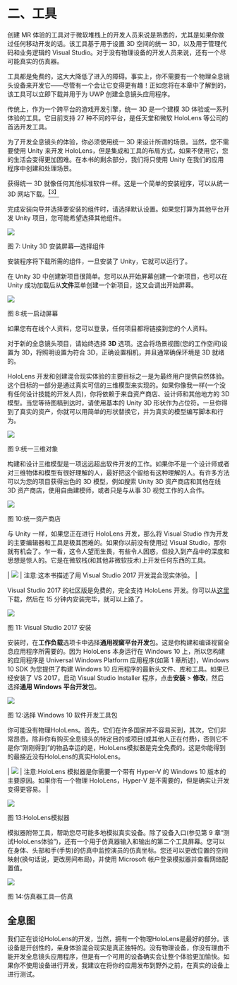 # 二、工具

创建 MR 体验的工具对于微软堆栈上的开发人员来说是熟悉的，尤其是如果你做过任何移动开发的话。该工具基于用于设置 3D 空间的统一 3D，以及用于管理代码和业务逻辑的 Visual Studio。对于没有物理设备的开发人员来说，还有一个尽可能真实的仿真器。

工具都是免费的，这大大降低了进入的障碍。事实上，你不需要有一个物理全息镜头设备来开发它——尽管有一个会让它变得更有趣！正如您将在本章中了解到的，该工具可以立即下载并用于为 UWP 创建全息镜头应用程序。

传统上，作为一个跨平台的游戏开发引擎，统一 3D 是一个建模 3D 体验或一系列体验的工具。它目前支持 27 种不同的平台，是任天堂和微软 HoloLens 等公司的首选开发工具。

为了开发全息镜头的体验，你必须使用统一 3D 来设计所谓的场景。当然，您不需要使用 Unity 来开发 HoloLens，但是集成和工具的布局方式，如果不使用它，您的生活会变得更加困难。在本书的剩余部分，我们将只使用 Unity 在我们的应用程序中创建和处理场景。

获得统一 3D 就像任何其他标准软件一样。这是一个简单的安装程序，可以从统一 3D 网站下载。[<sup>【3】</sup>](HoloLens_Succinctly_0014.htm#_ftn3)

完成安装向导并选择要安装的组件时，请选择默认设置。如果您打算为其他平台开发 Unity 项目，您可能希望选择其他组件。

![](img/image009.png)

图 7: Unity 3D 安装屏幕—选择组件

安装程序将下载所需的组件，一旦安装了 Unity，它就可以运行了。

在 Unity 3D 中创建新项目很简单。您可以从开始屏幕创建一个新项目，也可以在 Unity 成功加载后从**文件**菜单创建一个新项目，这又会调出开始屏幕。

![](img/image010.jpg)

图 8:统一启动屏幕

如果您有在线个人资料，您可以登录，任何项目都将链接到您的个人资料。

对于新的全息镜头项目，请始终选择 **3D** 选项。这会将场景视图(您的工作空间)设置为 3D，将照明设置为符合 3D，正确设置相机，并且通常确保环境是 3D 就绪的。

HoloLens 开发和创建混合现实体验的主要目标之一是为最终用户提供自然体验。这个目标的一部分是通过真实可信的三维模型来实现的。如果你像我一样(一个没有任何设计技能的开发人员)，你将依赖于来自资产商店、设计师和其他地方的 3D 模型。当您等待图稿到达时，请使用基本的 Unity 3D 形状作为占位符。一旦你得到了真实的资产，你就可以用简单的形状替换它，并为真实的模型编写脚本和行为。

![](img/image011.jpg)

图 9:统一三维对象

构建和设计三维模型是一项远远超出软件开发的工作。如果你不是一个设计师或者对三维物体和模型有很好理解的人，最好把这个留给有这种理解的人。有许多方法可以为您的项目获得出色的 3D 模型，例如搜索 Unity 3D 资产商店和其他在线 3D 资产商店，使用自由建模师，或者只是与从事 3D 视觉工作的人合作。

![](img/image012.jpg)

图 10:统一资产商店

与 Unity 一样，如果您正在进行 HoloLens 开发，那么将 Visual Studio 作为开发的主要编辑器和工具是极其困难的。如果你以前没有使用过 Visual Studio，那你就有机会了。乍一看，这令人望而生畏，有些令人困惑，但投入到产品中的深度和思想是惊人的。它是在微软栈(和其他非微软技术)上开发任何东西的工具。

| ![](img/note.png) | 注意:这本书描述了用 Visual Studio 2017 开发混合现实体验。 |

Visual Studio 2017 的社区版是免费的，完全支持 HoloLens 开发。你可以从[这里](https://www.visualstudio.com/downloads/)下载，然后在 15 分钟内安装完毕，就可以上路了。

![](img/image014.jpg)

图 11: Visual Studio 2017 安装

安装时，在**工作负载**选项卡中选择**通用视窗平台开发**包。这是你构建和编译视窗全息应用程序所需要的。因为 HoloLens 本身运行在 Windows 10 上，所以您构建的应用程序是 Universal Windows Platform 应用程序(如第 1 章所述)，Windows 10 SDK 为您提供了构建 Windows 10 应用程序的最新头文件、库和工具。如果已经安装了 VS 2017，启动 Visual Studio Installer 程序，点击**安装** > **修改**，然后选择**通用 Windows 平台开发**包。

![](img/image015.jpg)

图 12:选择 Windows 10 软件开发工具包

你可能没有物理HoloLens。首先，它们在许多国家并不容易买到，其次，它们非常昂贵。除非你有购买全息镜头的特定目的或项目(或其他人正在付费)，否则它不是你“刚刚得到”的物品幸运的是，HoloLens模拟器是完全免费的。这是你能得到的最接近没有HoloLens的真实HoloLens。

| ![](img/note.png) | 注意:HoloLens 模拟器是你需要一个带有 Hyper-V 的 Windows 10 版本的主要原因。如果你有一个物理 HoloLens，Hyper-V 是不需要的，但是确实让开发变得更容易。 |

![](img/image016.png)

图 13:HoloLens模拟器

模拟器附带工具，帮助您尽可能多地模拟真实设备。除了设备入口(参见第 9 章“测试HoloLens体验”)，还有一个用于仿真器输入和输出的第二个工具屏幕。您可以在身体、头部和手(手势)的仿真中监控演员的仿真坐标。您还可以更改位置的空间映射(换句话说，更改房间布局)，并使用 Microsoft 帐户登录模拟器并查看网络配置值。

![](img/image017.jpg)

图 14:仿真器工具—仿真

## 全息图

我们正在谈论HoloLens的开发，当然，拥有一个物理HoloLens是最好的部分。该设备是开创性的，亲身体验混合现实是真正独特的。没有物理设备，你没有理由不能开发全息镜头应用程序，但是有一个可用的设备确实会让整个体验更加愉快。如果你不使用设备进行开发，我建议在将你的应用发布到野外之前，在真实的设备上进行测试。